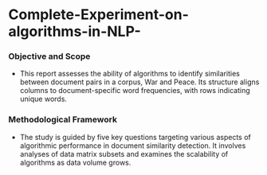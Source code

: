 # Complete-Experiment-on-algorithms-in-NLP-

### Objective and Scope

- This report assesses the ability of algorithms to identify similarities between document pairs in a corpus, War and Peace. Its structure aligns columns to document-specific word frequencies, with rows indicating unique words.

### Methodological Framework

- The study is guided by five key questions targeting various aspects of algorithmic performance in document similarity detection. It involves analyses of data matrix subsets and examines the scalability of algorithms as data volume grows.
